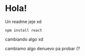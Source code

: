 <h1>Hola!</h1>

<p>Un readme jeje xd</p>

`npm install react`

cambiando algo xd

cambiamo algo denuevo pa probar (?
